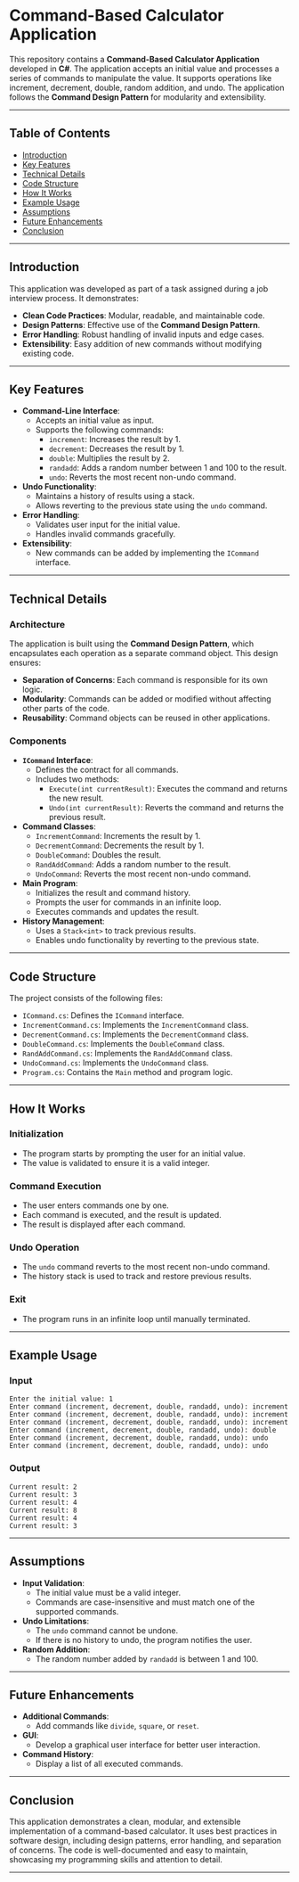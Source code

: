 # Command-Based Calculator Application

This repository contains a **Command-Based Calculator Application** developed in **C#**. The application accepts an initial value and processes a series of commands to manipulate the value. It supports operations like increment, decrement, double, random addition, and undo. The application follows the **Command Design Pattern** for modularity and extensibility.

---

## Table of Contents
- [Introduction](#introduction)
- [Key Features](#key-features)
- [Technical Details](#technical-details)
- [Code Structure](#code-structure)
- [How It Works](#how-it-works)
- [Example Usage](#example-usage)
- [Assumptions](#assumptions)
- [Future Enhancements](#future-enhancements)
- [Conclusion](#conclusion)

---

## Introduction
This application was developed as part of a task assigned during a job interview process. It demonstrates:
- **Clean Code Practices**: Modular, readable, and maintainable code.
- **Design Patterns**: Effective use of the **Command Design Pattern**.
- **Error Handling**: Robust handling of invalid inputs and edge cases.
- **Extensibility**: Easy addition of new commands without modifying existing code.

---

## Key Features
- **Command-Line Interface**:
  - Accepts an initial value as input.
  - Supports the following commands:
    - `increment`: Increases the result by 1.
    - `decrement`: Decreases the result by 1.
    - `double`: Multiplies the result by 2.
    - `randadd`: Adds a random number between 1 and 100 to the result.
    - `undo`: Reverts the most recent non-undo command.
- **Undo Functionality**:
  - Maintains a history of results using a stack.
  - Allows reverting to the previous state using the `undo` command.
- **Error Handling**:
  - Validates user input for the initial value.
  - Handles invalid commands gracefully.
- **Extensibility**:
  - New commands can be added by implementing the `ICommand` interface.

---

## Technical Details

### Architecture
The application is built using the **Command Design Pattern**, which encapsulates each operation as a separate command object. This design ensures:
- **Separation of Concerns**: Each command is responsible for its own logic.
- **Modularity**: Commands can be added or modified without affecting other parts of the code.
- **Reusability**: Command objects can be reused in other applications.

### Components
- **`ICommand` Interface**:
  - Defines the contract for all commands.
  - Includes two methods:
    - `Execute(int currentResult)`: Executes the command and returns the new result.
    - `Undo(int currentResult)`: Reverts the command and returns the previous result.
- **Command Classes**:
  - `IncrementCommand`: Increments the result by 1.
  - `DecrementCommand`: Decrements the result by 1.
  - `DoubleCommand`: Doubles the result.
  - `RandAddCommand`: Adds a random number to the result.
  - `UndoCommand`: Reverts the most recent non-undo command.
- **Main Program**:
  - Initializes the result and command history.
  - Prompts the user for commands in an infinite loop.
  - Executes commands and updates the result.
- **History Management**:
  - Uses a `Stack<int>` to track previous results.
  - Enables undo functionality by reverting to the previous state.

---

## Code Structure
The project consists of the following files:
- `ICommand.cs`: Defines the `ICommand` interface.
- `IncrementCommand.cs`: Implements the `IncrementCommand` class.
- `DecrementCommand.cs`: Implements the `DecrementCommand` class.
- `DoubleCommand.cs`: Implements the `DoubleCommand` class.
- `RandAddCommand.cs`: Implements the `RandAddCommand` class.
- `UndoCommand.cs`: Implements the `UndoCommand` class.
- `Program.cs`: Contains the `Main` method and program logic.

---

## How It Works

### Initialization
- The program starts by prompting the user for an initial value.
- The value is validated to ensure it is a valid integer.

### Command Execution
- The user enters commands one by one.
- Each command is executed, and the result is updated.
- The result is displayed after each command.

### Undo Operation
- The `undo` command reverts to the most recent non-undo command.
- The history stack is used to track and restore previous results.

### Exit
- The program runs in an infinite loop until manually terminated.

---

## Example Usage

### Input
```plaintext
Enter the initial value: 1
Enter command (increment, decrement, double, randadd, undo): increment
Enter command (increment, decrement, double, randadd, undo): increment
Enter command (increment, decrement, double, randadd, undo): increment
Enter command (increment, decrement, double, randadd, undo): double
Enter command (increment, decrement, double, randadd, undo): undo
Enter command (increment, decrement, double, randadd, undo): undo
```

### Output
```plaintext
Current result: 2
Current result: 3
Current result: 4
Current result: 8
Current result: 4
Current result: 3
```

---

## Assumptions
- **Input Validation**:
  - The initial value must be a valid integer.
  - Commands are case-insensitive and must match one of the supported commands.
- **Undo Limitations**:
  - The `undo` command cannot be undone.
  - If there is no history to undo, the program notifies the user.
- **Random Addition**:
  - The random number added by `randadd` is between 1 and 100.

---

## Future Enhancements
- **Additional Commands**:
  - Add commands like `divide`, `square`, or `reset`.
- **GUI**:
  - Develop a graphical user interface for better user interaction.
- **Command History**:
  - Display a list of all executed commands.

---

## Conclusion
This application demonstrates a clean, modular, and extensible implementation of a command-based calculator. It uses best practices in software design, including design patterns, error handling, and separation of concerns. The code is well-documented and easy to maintain, showcasing my programming skills and attention to detail.

---
